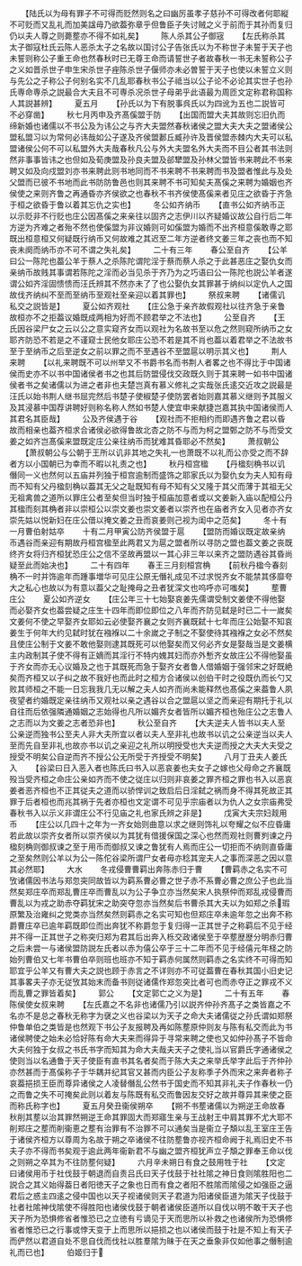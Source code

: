 <!-- { "loadSidebar": true } -->
　　【陆氏以为母有罪子不可得而贬然则名之曰幽厉虽孝子慈孙不可得改者何耶縦不可贬而又乱礼而加美諡毋乃欲葢弥章乎但鲁臣子失讨贼之义于前而于其孙而复归仍以夫人尊之则薨塟亦不得不如礼矣】
　　陈人杀其公子御宼
　　【左氏称杀其太子御寇杜氏云陈人恶杀太子之名故以国讨公子告张氏以为不称世子未誓于天子也未誓则称公子重王命也然春秋时已无尊王命而请誓世子者故春秋一书无未誓称公子之义如晋杀世子申生宋杀世子痤陈杀世子偃师亦未必曽誓于天子也使以未誓立义则与先公之子称公子何别名实不几乱耶春秋书公子祗当以公子论不必论其实世子也孙氏専命専杀之説最合大夫且不可専杀况杀世子母弟乎此语最为周匝文定称君称国称人其説甚辨】
　　夏五月
　　【孙氏以为下有脱事呉氏以为四讹为五也二説皆可不必穿凿】
　　秋七月丙申及齐髙傒盟于防
　　【出国而盟大夫其故则忘旧仇而缔新婚也诸儒以不书公及为讳公之与齐大夫盟然春秋诸侯之盟大夫大夫之盟诸侯公盟私盟习以为常何必讳哉如公子遂及齐侯盟郪丘臧孙许及晋侯盟赤棘内大夫可以私盟诸侯公何不可以私盟外大夫哉春秋凡公与外大夫盟名外大夫而不目公者其书法则然非事事皆讳之也但如及荀庚盟及孙良夫盟及郤犫盟及孙林父盟皆书来聘此不书来聘又如及向戍盟刘亦书来聘此则书地同而不书来聘不书来聘而书及盟者惟此与及处父盟而已彼不书地而此书防防鲁邑也则其来聘不书可知矣夫髙傒之来聘为婚姻也齐侯使之来则齐鲁之再通昏亦齐侯欲之也春秋不书齐侯使髙傒来者见庄之欲昏于齐急于桓之欲昏于鲁以着其忘仇之实也】
　　冬公如齐纳币
　　【直书公如齐纳币正以示贬非不行贬也庄公因髙傒之来亲往以固齐之志伊川以齐疑婚议故公自行后二年方逆为齐难之者殆不然也使傒盟为非议婚则可如傒盟为婚而不出齐桓意傒敢専之耶既出桓意桓又何疑既行纳币又何故难之其迟至二年方逆者终文姜三年之丧也而不知丧未阕而纳币亦不可不谓之失礼矣】
　　二十有三年
　　春公至自齐
　　【公羊曰公一陈陀也葢公羊于蔡人之杀陈陀谓陀淫于蔡而蔡人杀之于此甚恶庄之娶仇女而亲纳币故贱其事谓若陈陀之淫而必当见杀于齐乃为之巧语曰公一陈陀也説公羊者遂谓公如齐淫固愦愦而汪氏辨其不然亦未了了也公娶仇女其罪甚于纳纠以定仇人之国故伐齐纳纠不至而至纳币至观社至亲迎以着其罪也】
　　祭叔来聘
　　【诸儒讥私交之説皆是】
　　夏公如齐观社
　　【庄公急于亲齐故假观社以往齐急于亲鲁故桓亦不之拒葢议婚既成两相为好而不顾君举之不法也】
　　公至自齐
　　【王氏因谷梁尸女之云以公之意实窥齐女而以观社为名故书至以危之然则窥所纳币之女耶齐防恐不若是之不谨窥士民他女耶庄公恐不若是其不肖也葢以着君举之不法故书至于至纳币之后至逆女之前以罪之而不至遇谷不至盟扈以明示其义也】
　　荆人来聘
　　【以礼来聘既不可以州举又不书爵书名而书荆人者畧之也不得比于中国诸侯而史亦不以书中国诸侯者书之也其后防盟侵伐交政既久则于其来聘一如书中国诸侯者书之矣诸儒以为进之者非也夫楚岂真有慕义修礼之实哉张氏逺交近攻之説最是汪氏以始书荆人继书屈完然后书楚子使椒楚子使防罢者始则嘉其慕义继则予其服义及其浸慕中国荐讲聘好则称名称人然如书楚人使宜申来献捷岂嘉其执中国诸侯而人其君名其臣哉】
　　公及齐侯遇于谷
　　【观社而不拒相约而即遇齐鲁之君以昏故而相亲也葢齐桓求合诸侯必欲得鲁故北杏之防不与而为柯之盟鄄之防不与而受文姜之如齐岂髙傒来盟既定庄公亲往纳币而犹难其昏耶必不然矣】
　　萧叔朝公
　　【萧叔朝公与公朝于王所以讥非其地之失礼一也萧既不以礼而公亦受之而不辞者方以小国朝已为幸而不暇以礼责之也】
　　秋丹桓宫楹
　　【丹楹刻桷书以讥僭同一义也然何以五庙并列独于桓宫逾制而盛饰之耶家氏以为娶仇女为夫人知有母而不知有父丹楹刻桷以葢其无父之耻既知有母不知有父又隆于其父而薄于其祖无父无祖禽兽之道所以罪庄公者至矣但当时独于桓庙加意者或以文姜新入庙以配桓公丹其楹而刻其桷者非以崇桓公以崇文姜也崇文姜者以崇齐也在庙者齐女入见者亦齐女崇先姑以悦新妇在庄公借以掩文姜之丑而哀姜则己视为闺中之范矣】
　　冬十有一月曹伯射姑卒
　　十有二月甲寅公防齐侯盟于扈
　　【盟防而婚议既定故亲纳币遇谷而亲迎有期故丹桓宫楹至此两君又为扈之盟者所以寻防之盟也葢文姜之丧既终齐女将归齐桓犹恐庄公之信不坚故再盟以一其心非三年以来齐之盟防遇谷其昏尚疑至此而始决也】
　　二十有四年
　　春王三月刻桓宫桷
　　【前秋丹楹今春刻桷不一时并饰逾年而踵事増华可见庄公原无僭礼成见不过求悦齐女不能禁其侈靡夸大之私心也故以为有意以葢父之耻掩母之丑者犹深文也呜呼亦可嗤矣】
　　塟曹庄公
　　夏公如齐逆女
　　【庄公年三十七始娶哀姜先儒谓受制文姜使不得他娶而必娶齐女也葢尝疑之庄生十四年而即位即位之八年而齐防见弑是时已二十一嵗矣文姜何不使之早娶齐女耶如云必使娶齐襄之女则齐襄既弑十七年而庄公始娶不知哀姜生于何年大约见弑时犹在襁褓以二十余嵗之子制之不娶使待其襁褓之女必不然矣且使庄公制于文姜不敢他娶则逮其既死可以他娶矣而又何必齐女是娶哉当是文姜横主内政制其子使不得有正嫡而其淫行不特内媿其妇而亦外慙齐女故庄公不得他娶虽于齐女而亦无心议婚及之也于其既死而急于娶齐女者鲁人借婚姻于强邻宋之好既絶矣而齐桓又以子纠之故不我好也而此时之桓方合诸侯以创伯干时之役既仇而长勺又败其师桓之不能一日忘我我几无以解之夫人如齐而尚未能释然也髙傒之来葢鲁人夙夜望者约婚既定亲往纳币又观社以亲之遇谷以合之盟扈以坚之而亲迎有期托于礼以自往而后依强隣通婚姻之志始得也凡所以媚齐女者皆所以媚齐桓也殆庄公之志鲁人之志而以为文姜之志者恐非也】
　　秋公至自齐
　　【大夫逆夫人皆书以夫人至公亲逆而独书公至夫人非大夫所宜以者以夫人至非礼也故书以讥之公亲逆当以夫人至而先自至非礼也故亦书以讥之亲迎之礼所以明授受也大夫逆而授之大夫大夫受之授受不明矣公自逆而齐不授公公无所受于齐授受不明矣】
　　八月丁丑夫人姜氏入
　　【谷梁曰日入恶入者也陈氏曰书入以恶哀姜也夫女子之嫁也父母命之齐襄既殁当受齐桓之命庄公亲如齐而不使之従庄以归则非哀姜之罪齐桓之罪也书入以恶哀姜者恶齐桓也不正其従夫之道而以骄悍训之致启后日淫弑之祸而身不得其死故正其罪于后者桓也而兆其祸于先者亦桓也文定谓不可见乎宗庙者以为仇人之女宗庙弗受春秋书入以示义非谓庄公不行见庙之礼也家氏辨之非是】
　　戊寅大夫宗妇觌用币
　　【庄公以几四十之年为一齐女始则曲意以求之继则饰礼以夸耀之似不应昏庸若此故以崇齐女者所以崇齐侯以为其犹有借援保国之深心也然而观社则曹刿谏之丹楹刻桷则御叔谏之至于用币而御叔又谏之鲁犹有人焉而庄公一切拒而不纳则直昏庸之至矣然则公羊以为公一陈佗谷梁所谓尸女者毋亦稔其宠夫人之事而深恶之因以意其必然耶】
　　大水
　　冬戎侵曹曹羁出奔陈赤归于曹
　　【曹羁赤之名实不可攷诸儒因书法与郑忽突同故皆以为羁系曹必曹之世子赤不系曹必曹之庶公子也此当然矣郑庄卒而郑乱曹庄卒而曹乱以为公子争立亦当然矣宋人执祭仲而郑乱戎侵曹而曹乱以为戎之助赤夺羁犹宋之助突夺忽亦当然矣后书曹杀其大夫以为如郑之杀瑕原繁及治雍纠之党类亦当然矣然则羁赤之名实可知也但郑庄卒未逾年忽之出奔不称爵曹庄卒已逾年羁既即位而出奔犹不称爵忽于复归得一正其世子之称羁后不见于经并不得一正其世子之称突归郑为君其后出奔入栎交政诸侯至于卒塟歴歴分明赤归曹之后未尝一与诸侯盟防説左氏者以赤为僖公卒于三十二年而不见于经僖元年柽之防始列曹伯又七年书曹伯卒则班也班亦不知于羁赤何属然则羁赤之名实终不可得而知耶宜乎公羊又有曹大夫之説也顾于赤言之不详则亦不可従葢曹在春秋其国小旧史记其事畧夫子亦无従攷其始末而备书则従诸儒作郑忽突比者可也而赤夺正之罪戎不义而乱曹之罪皆着矣】
　　郭公
　　【文定郭亡之义为是】
　　二十有五年
　　春陈侯使女叔来聘
　　【左氏嘉之不名非也诸儒乃引以説齐仲孙齐髙子之类皆嘉之不名亦不是总之春秋无称字为襃之义也谷梁以为天子之命大夫诸儒従之孙氏谓如郑祭仲鲁单伯之类皆是也然观下书公子友报聘及再如陈塟原仲则友与陈有私交而此为书诸侯聘使之始未必恰好陈有命大夫来而得异于寻常来聘之使也又如仲孙髙子不皆命大夫何独于女叔之书氏书字而知其为命大夫哉夫天子之使礼当以官爵氏字通诸侯之使则当以名通鲁于天子使臣有直书其名者矣而于陈大夫之来举氏举字此后于齐仲孙亦然甚而于髙傒称子于华耦并纪其官又甚而内臣公子友称季子外而宋之来奔者称子哀葢挹损王臣而尊异诸侯之人凌替僭乱公然书于国史而不知其非礼夫子作春秋一仍之而鲁之失不可掩矣此则以着友与陈既有私交而鲁因友交好之故并尊异其来使之臣而称氏称字也】
　　夏五月癸丑衞侯朔卒
　　【朔不书塟诸儒以为朔逆王命故春秋削其塟以治其罪然朔逆王命其罪固大而郑寤生亲与王战射王中肩其罪不尤大耶不削郑庄之塟而削衞恵之塟有治罪有不治罪不可以通矣当是衞立子頽以乱王室庄王告于诸侯齐桓方以尊周为名故于朔之卒诸侯不往防塟鲁亦视齐桓命阙于礼焉旧史不书夫子亦不得而书矣观于逾此两年衞新君不与幽之盟齐桓犹声立子頽之罪奉王命以伐之则朔之卒其为不往防塟何疑】
　　六月辛未朔日有食之鼓用牲于社
　　【文定曰诸侯用币于社伐鼓于朝退而自责吕氏曰天子伐鼓于社社隂之神日食则隂胜阳也二説合之其义始得葢日者阳徳天子之象也日而有食之者阳不胜隂而隂侵之如强臣之逼君后之惑主四逺之侵中国也以天子视诸侯则天子君道为阳诸侯臣道为隂天子伐鼓于社者社隂神伐隂使不得胜阳也诸侯伐鼓于朝者诸侯臣道所以自伐以明不敢干天子也天子所为恐惧修省者惟恐已之立徳有亏谪见于天而思所以补救之也诸侯所为恐惧修省者惟恐已之行事或悖天变于上而思所以挹损之也以诸侯而鼓于社是不知上有天子而俨然以君道自处不思自伐而伐社以胜羣隂为昧于在天之垂象非仅如他事之僭制逾礼而已也】
　　伯姬归于
